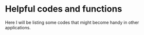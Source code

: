# Helpful codes and functions
 Here I will be listing some codes that might become handy in other applications.
